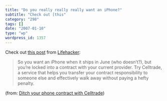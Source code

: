 ```yaml
---
title: "Do you really really really want an iPhone?"
subtitle: "Check out [this"
category: "298"
tags: []
date: "2007-01-10"
type: "wp"
wordpress_id: 1357
---
```

Check out [this 
 post](http://lifehacker.com/software/cell-phone/ditch-your-phone-contract-with-celltrade-227611.php) from [Lifehacker](http://www.lifehacker.com):

> So you want an iPhone when it ships in June (who doesn’t?), but you’re 
 locked into a contract with your current provider. Try Celltrade, a 
 service that helps you transfer your contract responsibility to someone 
 else and effectively walk away without paying a hefty penalty.

 (from: [Ditch 
 your phone contract with Celltrade](http://lifehacker.com/software/cell-phone/ditch-your-phone-contract-with-celltrade-227611.php))